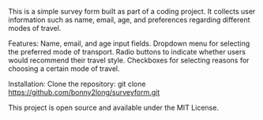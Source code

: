 This is a simple survey form built as part of a coding project. It collects user information such as name, email, age, and preferences regarding different modes of travel.

Features:
Name, email, and age input fields.
Dropdown menu for selecting the preferred mode of transport.
Radio buttons to indicate whether users would recommend their travel style.
Checkboxes for selecting reasons for choosing a certain mode of travel.

Installation:
Clone the repository:
git clone https://github.com/bonny2long/surveyform.git


This project is open source and available under the MIT License.
